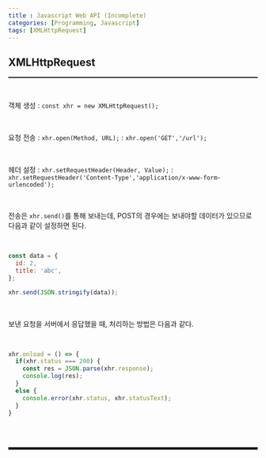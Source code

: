 ```yaml
---
title : Javascript Web API (Incomplete)
categories: [Programming, Javascript]
tags: [XMLHttpRequest]
---
```


## XMLHttpRequest
<hr style="border-top: 1px solid;"><br>

객체 생성
: ```const xhr = new XMLHttpRequest();```

<br>

요청 전송
: ```xhr.open(Method, URL);```
: ```xhr.open('GET','/url');```

<br>

헤더 설정
: ```xhr.setRequestHeader(Header, Value);```
: ```xhr.setRequestHeader('Content-Type','application/x-www-form-urlencoded');```

<br>

전송은 ```xhr.send()```를 통해 보내는데, POST의 경우에는 보내야할 데이터가 있으므로 다음과 같이 설정하면 된다.

<br>

```javascript
const data = {
  id: 2,
  title: 'abc',
};

xhr.send(JSON.stringify(data));
```

<br>

보낸 요청을 서버에서 응답했을 때, 처리하는 방법은 다음과 같다.

<br>

```javascript
xhr.onload = () => {
  if(xhr.status === 200) {
    const res = JSON.parse(xhr.response);
    console.log(res);
  }
  else {
    console.error(xhr.status, xhr.statusText);
  }
}
```

<br><br>
<hr style="border: 2px solid;">
<br><br>
